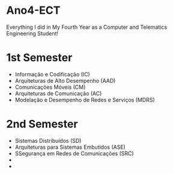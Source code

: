 # Ano4-ECT
Everything I did in My Fourth Year as a Computer and Telematics Engineering Student!

# 1st Semester
- Informação e Codificação (IC)
- Arquiteturas de Alto Desempenho (AAD)
- Comunicações Móveis (CM)
- Arquiteturas de Comunicação (AC)
- Modelação e Desempenho de Redes e Serviços (MDRS)
 
# 2nd Semester
- Sistemas Distribuídos (SD)
- Arquiteturas para Sistemas Embutidos (ASE)
- SSegurança em Redes de Comunicações (SRC)
- 
- 
